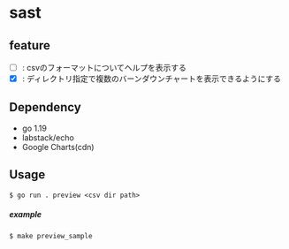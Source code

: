 # sast
## feature
- [ ] : csvのフォーマットについてヘルプを表示する
- [x] : ディレクトリ指定で複数のバーンダウンチャートを表示できるようにする

## Dependency
- go 1.19
- labstack/echo
- Google Charts(cdn)

## Usage
```
$ go run . preview <csv dir path>
```
##### example
```
$ make preview_sample
```
